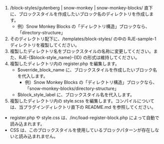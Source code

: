 1. /block-styles/gutenberg | snow-monkey | snow-monkey-blocks/ 直下に、ブロックスタイルを作成したいブロック名のディレクトリを作成します。
    * 例）Snow Monkey Blocks の「ディレクトリ構造」ブロックなら、「directory-structure」
2. そのディレクトリ配下に、/templates/block-styles/ の中の RJE-sample-1 ディレクトリを複製してください。
3. 複製したディレクトリ名をブロックスタイルの名称に変更してください。また、RJE-{$block-style_name}-{ID} の形式は維持してください。
4. 複製したディレクトリ内の register.php を編集します。
    * $override_block_name に、ブロックスタイルを作成したいブロック名を代入します。
        * 例）Snow Monkey Blocks の「ディレクトリ構造」ブロックなら、「snow-monkey-blocks/directory-structure」
    * $block_style_label に、ブロックスタイル名を代入します。
5. 複製したディレクトリ内の style.scss を編集します。コンパイルについては、当プラグインディレクトリ直下の README.md を参照してください。

* register.php や style.css は、/inc/load-register-block.php によって自動で読み込まれます。
* CSS は、このブロックスタイルを使用しているブロックパターンが存在しないと読み込まれません。